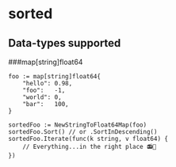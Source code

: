 # sorted
## Data-types supported
###map[string]float64
```
foo := map[string]float64{
	"hello": 0.98,
	"foo":   -1,
	"world": 0,
	"bar":   100,
}

sortedFoo := NewStringToFloat64Map(foo)
sortedFoo.Sort() // or .SortInDescending()
sortedFoo.Iterate(func(k string, v float64) {
	// Everything...in the right place 📻👱 ‍
})
```